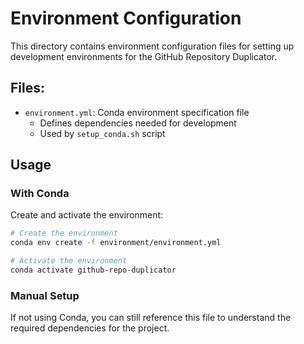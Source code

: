 # Environment Configuration

This directory contains environment configuration files for setting up development environments for the GitHub Repository Duplicator.

## Files:

- `environment.yml`: Conda environment specification file
  - Defines dependencies needed for development
  - Used by `setup_conda.sh` script

## Usage

### With Conda

Create and activate the environment:

```bash
# Create the environment
conda env create -f environment/environment.yml

# Activate the environment
conda activate github-repo-duplicator
```

### Manual Setup

If not using Conda, you can still reference this file to understand the required dependencies for the project. 